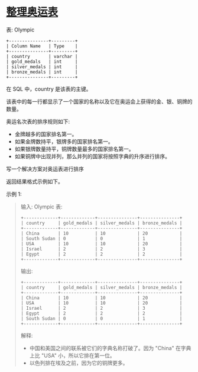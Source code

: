 #  [整理奥运表](https://leetcode.cn/problems/sort-the-olympic-table)

表: Olympic
```
+---------------+---------+
| Column Name   | Type    |
+---------------+---------+
| country       | varchar |
| gold_medals   | int     |
| silver_medals | int     |
| bronze_medals | int     |
+---------------+---------+
```
在 SQL 中，country 是该表的主键。

该表中的每一行都显示了一个国家的名称以及它在奥运会上获得的金、银、铜牌的数量。
 

奥运名次表的排序规则如下:

- 金牌越多的国家排名第一。
- 如果金牌数持平，银牌多的国家排名第一。
- 如果银牌数量持平，铜牌数量最多的国家排名第一。
- 如果铜牌中出现并列，那么并列的国家将按照字典的升序进行排序。

写一个解决方案对奥运表进行排序

返回结果格式示例如下。

 

示例 1:

> 输入: 
> Olympic 表:
> ```
> +-------------+-------------+---------------+---------------+
> | country     | gold_medals | silver_medals | bronze_medals |
> +-------------+-------------+---------------+---------------+
> | China       | 10          | 10            | 20            |
> | South Sudan | 0           | 0             | 1             |
> | USA         | 10          | 10            | 20            |
> | Israel      | 2           | 2             | 3             |
> | Egypt       | 2           | 2             | 2             |
> +-------------+-------------+---------------+---------------+
> ```
> 输出: 
> ```
> +-------------+-------------+---------------+---------------+
> | country     | gold_medals | silver_medals | bronze_medals |
> +-------------+-------------+---------------+---------------+
> | China       | 10          | 10            | 20            |
> | USA         | 10          | 10            | 20            |
> | Israel      | 2           | 2             | 3             |
> | Egypt       | 2           | 2             | 2             |
> | South Sudan | 0           | 0             | 1             |
> +-------------+-------------+---------------+---------------+
> ```
> 解释: 
> - 中国和美国之间的联系被它们的字典名称打破了。因为 "China" 在字典上比 "USA" 小，所以它排在第一位。
> - 以色列排在埃及之前，因为它的铜牌更多。